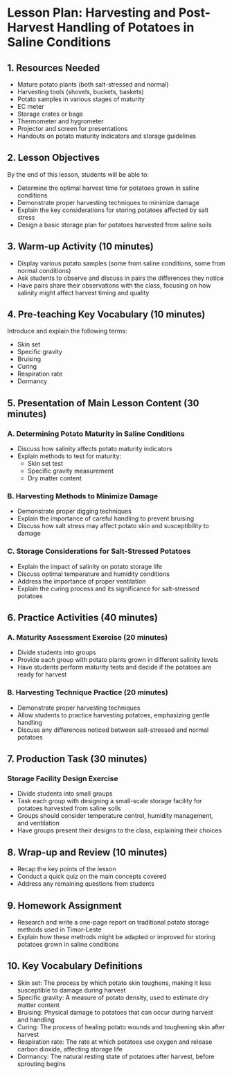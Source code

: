 # Lesson Plan: Harvesting and Post-Harvest Handling of Potatoes in Saline Conditions

## 1. Resources Needed

- Mature potato plants (both salt-stressed and normal)
- Harvesting tools (shovels, buckets, baskets)
- Potato samples in various stages of maturity
- EC meter
- Storage crates or bags
- Thermometer and hygrometer
- Projector and screen for presentations
- Handouts on potato maturity indicators and storage guidelines

## 2. Lesson Objectives

By the end of this lesson, students will be able to:
- Determine the optimal harvest time for potatoes grown in saline conditions
- Demonstrate proper harvesting techniques to minimize damage
- Explain the key considerations for storing potatoes affected by salt stress
- Design a basic storage plan for potatoes harvested from saline soils

## 3. Warm-up Activity (10 minutes)

- Display various potato samples (some from saline conditions, some from normal conditions)
- Ask students to observe and discuss in pairs the differences they notice
- Have pairs share their observations with the class, focusing on how salinity might affect harvest timing and quality

## 4. Pre-teaching Key Vocabulary (10 minutes)

Introduce and explain the following terms:
- Skin set
- Specific gravity
- Bruising
- Curing
- Respiration rate
- Dormancy

## 5. Presentation of Main Lesson Content (30 minutes)

### A. Determining Potato Maturity in Saline Conditions
- Discuss how salinity affects potato maturity indicators
- Explain methods to test for maturity:
  * Skin set test
  * Specific gravity measurement
  * Dry matter content

### B. Harvesting Methods to Minimize Damage
- Demonstrate proper digging techniques
- Explain the importance of careful handling to prevent bruising
- Discuss how salt stress may affect potato skin and susceptibility to damage

### C. Storage Considerations for Salt-Stressed Potatoes
- Explain the impact of salinity on potato storage life
- Discuss optimal temperature and humidity conditions
- Address the importance of proper ventilation
- Explain the curing process and its significance for salt-stressed potatoes

## 6. Practice Activities (40 minutes)

### A. Maturity Assessment Exercise (20 minutes)
- Divide students into groups
- Provide each group with potato plants grown in different salinity levels
- Have students perform maturity tests and decide if the potatoes are ready for harvest

### B. Harvesting Technique Practice (20 minutes)
- Demonstrate proper harvesting techniques
- Allow students to practice harvesting potatoes, emphasizing gentle handling
- Discuss any differences noticed between salt-stressed and normal potatoes

## 7. Production Task (30 minutes)

### Storage Facility Design Exercise
- Divide students into small groups
- Task each group with designing a small-scale storage facility for potatoes harvested from saline soils
- Groups should consider temperature control, humidity management, and ventilation
- Have groups present their designs to the class, explaining their choices

## 8. Wrap-up and Review (10 minutes)

- Recap the key points of the lesson
- Conduct a quick quiz on the main concepts covered
- Address any remaining questions from students

## 9. Homework Assignment

- Research and write a one-page report on traditional potato storage methods used in Timor-Leste
- Explain how these methods might be adapted or improved for storing potatoes grown in saline conditions

## 10. Key Vocabulary Definitions

- Skin set: The process by which potato skin toughens, making it less susceptible to damage during harvest
- Specific gravity: A measure of potato density, used to estimate dry matter content
- Bruising: Physical damage to potatoes that can occur during harvest and handling
- Curing: The process of healing potato wounds and toughening skin after harvest
- Respiration rate: The rate at which potatoes use oxygen and release carbon dioxide, affecting storage life
- Dormancy: The natural resting state of potatoes after harvest, before sprouting begins
